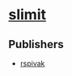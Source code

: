 # [slimit](https://pypi.org/project/slimit)



## Publishers
- [rspivak](https://pypi.org/user/rspivak)

